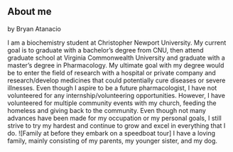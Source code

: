 ## About me
by Bryan Atanacio 

I am a biochemistry student at Christopher Newport University. My current goal is to graduate with a bachelor’s degree from CNU, then attend graduate school at Virginia Commonwealth University and graduate with a master’s degree in Pharmacology. My ultimate goal with my degree would be to enter the field of research with a hospital or private company and research/develop medicines that could potentially cure diseases or severe illnesses. 
	Even though I aspire to be a future pharmacologist, I have not volunteered for any internship/volunteering opportunities. However, I have volunteered for multiple community events with my church, feeding the homeless and giving back to the community. Even though not many advances have been made for my occupation or my personal goals, I still strive to try my hardest and continue to grow and excel in everything that I do. 
![Family at before they embark on a speedboat tour]
I have a loving family, mainly consisting of my parents, my younger sister, and my dog. 
